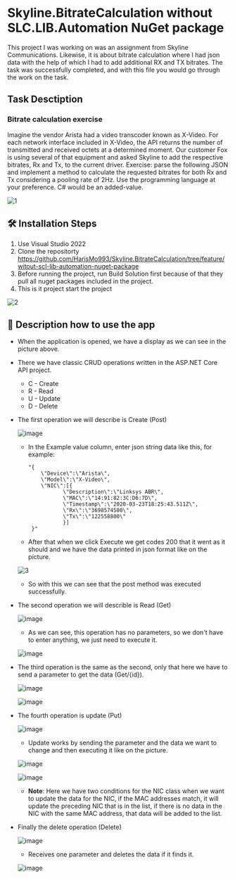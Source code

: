 # Skyline.BitrateCalculation without SLC.LIB.Automation NuGet package

This project I was working on was an assignment from Skyline Communications. Likewise, it is about bitrate calculation where I had json data with the help of which I had to add additional RX and TX bitrates. The task was successfully completed, and with this file you would go through the work on the task.


## Task Desctiption

### Bitrate calculation exercise

Imagine the vendor Arista had a video transcoder known as X-Video. For each network interface included in X-Video, the API returns the number of transmitted and received octets at a determined moment. Our customer 
Fox is using several of that equipment and asked Skyline to add the respective bitrates, Rx and Tx, to the current 
driver.
Exercise: parse the following JSON and implement a method to calculate the requested bitrates for both Rx and 
Tx considering a pooling rate of 2Hz.
Use the programming language at your preference. C# would be an added-value.

![1](https://user-images.githubusercontent.com/80532396/216826514-7ece68d0-7b8e-4849-b2f8-c3fce6a760b0.PNG)


## 🛠️ Installation Steps
1. Use Visual Studio 2022
2. Clone the repositorty
  https://github.com/HarisMo993/Skyline.BitrateCalculation/tree/feature/witout-scl-lib-automation-nuget-package
3. Before running the project, run Build Solution first because of that they pull all nuget packages included in the project.
4. This is it project start the project

![2](https://user-images.githubusercontent.com/80532396/216828386-f1537e03-7199-4c1f-b734-e31cac5a289c.PNG)


## 📖 Description how to use the app

* When the application is opened, we have a display as we can see in the picture above.

* There we have classic CRUD operations written in the ASP.NET Core API project.
  - C - Create
  - R - Read
  - U - Update
  - D - Delete

* The first operation we will describe is Create (Post)

  ![image](https://user-images.githubusercontent.com/80532396/216829529-c8845453-b772-424d-a47b-e0fade7a1387.png)
  
  - In the Example value column, enter json string data like this, for example: 
  
        "{
            \"Device\":\"Arista\", 
            \"Model\":\"X-Video\", 
            \"NIC\":[{ 
                   \"Description\":\"Linksys ABR\", 
                   \"MAC\":\"14:91:82:3C:D6:7D\", 
                   \"Timestamp\":\"2020-03-23T18:25:43.511Z\", 
                   \"Rx\":\"3698574500\", 
                   \"Tx\":\"122558800\" 
                   }] 
         }" 
         
  - After that when we click Execute we get codes 200 that it went as it should and we have the data printed in json format like on the picture.
 
  ![3](https://user-images.githubusercontent.com/80532396/216831732-f4e98a55-14d9-440a-a978-02838c83d572.PNG)

  - So with this we can see that the post method was executed successfully.
 
* The second operation we will describle is Read (Get)
  
  ![image](https://user-images.githubusercontent.com/80532396/216832146-70786a16-8084-4475-ad33-e65b4717d08e.png)

  - As we can see, this operation has no parameters, so we don't have to enter anything, we just need to execute it.
  
  ![image](https://user-images.githubusercontent.com/80532396/216832214-03649682-d76a-42d3-93b0-cdeff106e83f.png)
  
* The third operation is the same as the second, only that here we have to send a parameter to get the data (Get/{id}).
  
  ![image](https://user-images.githubusercontent.com/80532396/216832369-b0a95b1b-ebf8-44cd-b60c-f7a431bb89bb.png)
  
  ![image](https://user-images.githubusercontent.com/80532396/216832396-bde57c85-f398-4149-8d13-ff7bb192e719.png)

* The fourth operation is update (Put)
  
  ![image](https://user-images.githubusercontent.com/80532396/216832547-aa7db7ca-45e9-43a9-b8ad-a4ea31061c2d.png)

  - Update works by sending the parameter and the data we want to change and then executing it like on the picture.
  
  ![image](https://user-images.githubusercontent.com/80532396/216832669-836dff90-691c-4b7c-8ea4-8c2344bfbbf9.png)
  
  ![image](https://user-images.githubusercontent.com/80532396/216832687-151c51fd-8ca4-4a16-903f-4ce1c0f3daeb.png)
  
  - **Note**: Here we have two conditions for the NIC class when we want to update the data for the NIC, if the MAC addresses match, it will update the preceding NIC                 that is in the list, if there is no data in the NIC with the same MAC address, that data will be added to the list.

* Finally the delete operation (Delete)

  ![image](https://user-images.githubusercontent.com/80532396/216832984-e9273932-036a-4231-a942-c137d3e15955.png)

  - Receives one parameter and deletes the data if it finds it.
  
  ![image](https://user-images.githubusercontent.com/80532396/216833074-eaabefa6-1680-4cf5-bc73-f0e9a8ca9a3a.png)
